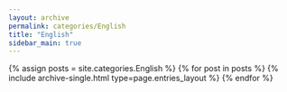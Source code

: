 ```yaml
---
layout: archive
permalink: categories/English
title: "English"
sidebar_main: true
---
```

{% assign posts = site.categories.English %}
{% for post in posts %} {% include archive-single.html type=page.entries_layout %} {% endfor %}